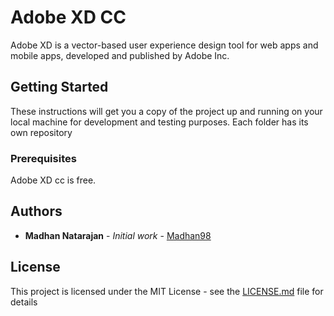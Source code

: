 # Adobe XD CC

Adobe XD is a vector-based user experience design tool for web apps and mobile apps, developed and published by Adobe Inc.

## Getting Started

These instructions will get you a copy of the project up and running on your local machine for development and testing purposes. Each folder has its own repository

### Prerequisites

Adobe XD cc is free.

## Authors

* **Madhan Natarajan** - *Initial work* - [Madhan98](https://github.com/madhan98)

## License

This project is licensed under the MIT License - see the [LICENSE.md](LICENSE.md) file for details

